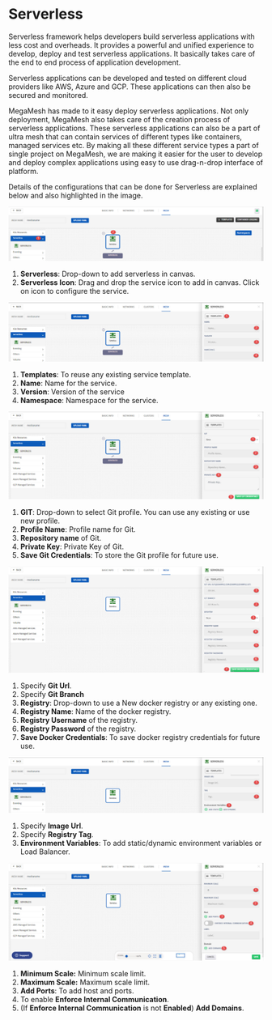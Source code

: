 # Serverless

Serverless framework helps developers build serverless applications with less cost and overheads. It provides a powerful and unified experience to develop, deploy and test serverless applications. It basically takes care of the end to end process of application development. 

Serverless applications can be developed and tested on different cloud providers like AWS, Azure and GCP. These applications can then also be secured and monitored. 

MegaMesh has made to it easy deploy serverless applications. Not only deployment, MegaMesh also takes care of the creation process of serverless applications. These serverless applications can also be a part of ultra mesh that can contain services of different types like containers, managed services etc. By making all these different service types a part of single project on MegaMesh, we are making it easier for the user to develop and deploy complex applications using easy to use drag-n-drop interface of platform.

Details of the configurations that can be done for Serverless are explained below and also highlighted in the image.

![1](imgs\1.jpg)

1. **Serverless**: Drop-down to add serverless in canvas. 
2. **Serverless Icon**: Drag and drop the service icon to add in canvas. Click on icon to configure the service.

![2](imgs\2.jpg)

1. **Templates**: To reuse any existing service template.
2. **Name**: Name for the service.
3. **Version**: Version of the service
4. **Namespace**: Namespace for the service.

![3](imgs\3.jpg)

1. **GIT**: Drop-down to select Git profile. You can use any existing or use new profile.
2. **Profile Name**: Profile name for Git.
3. **Repository name** of Git.
4. **Private Key**: Private Key of Git.
5. **Save Git Credentials**: To store the Git profile for future use.

![4](imgs\4.jpg)

1. Specify **Git Url**.
2. Specify **Git Branch**
3. **Registry**: Drop-down to use a New docker registry or any existing one.
4. **Registry Name**: Name of the docker registry.
5. **Registry Username** of the registry.
6. **Registry Password** of the registry.
7. **Save Docker Credentials**: To save docker registry credentials for future use. 

![5](imgs\5.jpg)

1. Specify **Image Url**.
2. Specify **Registry Tag**.
3. **Environment Variables**: To add static/dynamic environment variables or Load Balancer.

![6](imgs\6.jpg)

1. **Minimum Scale:** Minimum scale limit.
2. **Maximum Scale:** Maximum scale limit.
3. **Add Ports**: To add host and ports.
4. To enable **Enforce Internal Communication**.
5. (If **Enforce Internal Communication** is not **Enabled**) **Add Domains**.